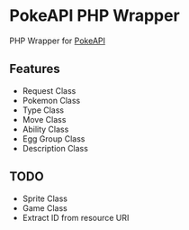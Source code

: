 # PokeAPI PHP Wrapper

PHP Wrapper for [PokeAPI](http://pokeapi.co)

## Features

* Request Class
* Pokemon Class
* Type Class
* Move Class
* Ability Class
* Egg Group Class
* Description Class

## TODO

* Sprite Class
* Game Class
* Extract ID from resource URI